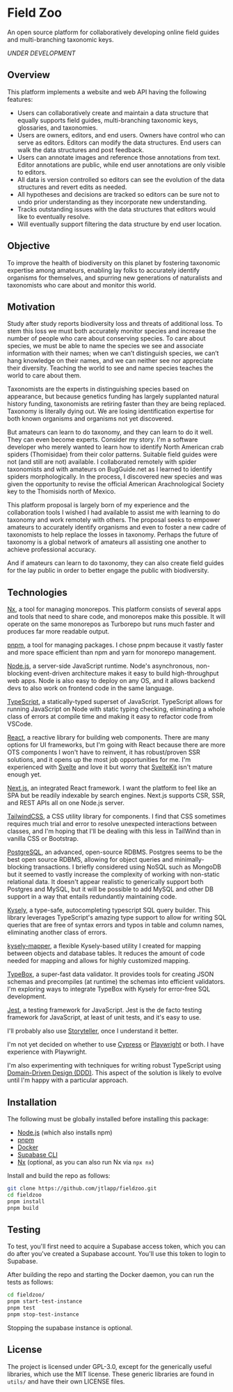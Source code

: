 # Field Zoo

An open source platform for collaboratively developing online field guides and multi-branching taxonomic keys.

_UNDER DEVELOPMENT_

## Overview

This platform implements a website and web API having the following features:

- Users can collaboratively create and maintain a data structure that equally supports field guides, multi-branching taxonomic keys, glossaries, and taxonomies.
- Users are owners, editors, and end users. Owners have control who can serve as editors. Editors can modify the data structures. End users can walk the data structures and post feedback.
- Users can annotate images and reference those annotations from text. Editor annotations are public, while end user annotations are only visible to editors.
- All data is version controlled so editors can see the evolution of the data structures and revert edits as needed.
- All hypotheses and decisions are tracked so editors can be sure not to undo prior understanding as they incorporate new understanding.
- Tracks outstanding issues with the data structures that editors would like to eventually resolve.
- Will eventually support filtering the data structure by end user location.

## Objective

To improve the health of biodiversity on this planet by fostering taxonomic expertise among amateurs, enabling lay folks to accurately identify organisms for themselves, and spurring new generations of naturalists and taxonomists who care about and monitor this world.

## Motivation

Study after study reports biodiversity loss and threats of additional loss. To stem this loss we must both accurately monitor species and increase the number of people who care about conserving species. To care about species, we must be able to name the species we see and associate information with their names; when we can’t distinguish species, we can’t hang knowledge on their names, and we can neither see nor appreciate their diversity. Teaching the world to see and name species teaches the world to care about them.

Taxonomists are the experts in distinguishing species based on appearance, but because genetics funding has largely supplanted natural history funding, taxonomists are retiring faster than they are being replaced. Taxonomy is literally dying out. We are losing identification expertise for both known organisms and organisms not yet discovered.

But amateurs can learn to do taxonomy, and they can learn to do it well. They can even become experts. Consider my story. I'm a software developer who merely wanted to learn how to identify North American crab spiders (Thomisidae) from their color patterns. Suitable field guides were not (and still are not) available. I collaborated remotely with spider taxonomists and with amateurs on BugGuide.net as I learned to identify spiders morphologically. In the process, I discovered new species and was given the opportunity to revise the official American Arachnological Society key to the Thomisids north of Mexico.

This platform proposal is largely born of my experience and the collaboration tools I wished I had available to assist me with learning to do taxonomy and work remotely with others. The proposal seeks to empower amateurs to accurately identify organisms and even to foster a new cadre of taxonomists to help replace the losses in taxonomy. Perhaps the future of taxonomy is a global network of amateurs all assisting one another to achieve professional accuracy.

And if amateurs can learn to do taxonomy, they can also create field guides for the lay public in order to better engage the public with biodiversity.

## Technologies

[Nx](https://nx.dev/), a tool for managing monorepos. This platform consists of several apps and tools that need to share code, and monorepos make this possible. It will operate on the same monorepos as Turborepo but runs much faster and produces far more readable output.

[pnpm](https://pnpm.io/), a tool for managing packages. I chose pnpm because it vastly faster and more space efficient than npm and yarn for monorepo management.

[Node.js](https://nodejs.org/en/about/), a server-side JavaScript runtime. Node's asynchronous, non-blocking event-driven architecture makes it easy to build high-throughput web apps. Node is also easy to deploy on any OS, and it allows backend devs to also work on frontend code in the same language.

[TypeScript](https://typescriptlang.org/), a statically-typed superset of JavaScript. TypeScript allows for running JavaScript on Node with static typing checking, eliminating a whole class of errors at compile time and making it easy to refactor code from VSCode.

[React](https://reactjs.org/), a reactive library for building web components. There are many options for UI frameworks, but I'm going with React because there are more OTS components I won't have to reinvent, it has robust/proven SSR solutions, and it opens up the most job opportunities for me. I'm experienced with [Svelte](https://svelte.dev/) and love it but worry that [SvelteKit](https://kit.svelte.dev/) isn't mature enough yet.

[Next.js](https://nextjs.org/), an integrated React framework. I want the platform to feel like an SPA but be readily indexable by search engines. Next.js supports CSR, SSR, and REST APIs all on one Node.js server.

[TailwindCSS](https://tailwindcss.com/), a CSS utility library for components. I find that CSS sometimes requires much trial and error to resolve unexpected interactions between classes, and I'm hoping that I'll be dealing with this less in TailWind than in vanilla CSS or Bootstrap.

[PostgreSQL](https://www.postgresql.org/), an advanced, open-source RDBMS. Postgres seems to be the best open source RDBMS, allowing for object queries and minimally-blocking transactions. I briefly considered using NoSQL such as MongoDB but it seemed to vastly increase the complexity of working with non-static relational data. It doesn't appear realistic to generically support both Postgres and MySQL, but it will be possible to add MySQL and other DB support in a way that entails redundantly maintaining code.

[Kysely](https://github.com/kysely-org/kysely), a type-safe, autocompleting typescript SQL query builder. This library leverages TypeScript's amazing type support to allow for writing SQL queries that are free of syntax errors and typos in table and column names, eliminating another class of errors.

[kysely-mapper](https://github.com/jtlapp/kysely-mapper), a flexible Kysely-based utility I created for mapping between objects and database tables. It reduces the amount of code needed for mapping and allows for highly customized mapping.

[TypeBox](https://github.com/sinclairzx81/typebox), a super-fast data validator. It provides tools for creating JSON schemas and precompiles (at runtime) the schemas into efficient validators. I'm exploring ways to integrate TypeBox with Kysely for error-free SQL development.

[Jest](https://jestjs.io/), a testing framework for JavaScript. Jest is the de facto testing framework for JavaScript, at least of unit tests, and it's easy to use.

I'll probably also use [Storyteller](https://www.getstoryteller.com/), once I understand it better.

I'm not yet decided on whether to use [Cypress](https://www.cypress.io/) or [Playwright](https://playwright.dev/) or both. I have experience with Playwright.

I'm also experimenting with techniques for writing robust TypeScript using [Domain-Driven Design (DDD)](https://medium.com/ssense-tech/domain-driven-design-everything-you-always-wanted-to-know-about-it-but-were-afraid-to-ask-a85e7b74497a). This aspect of the solution is likely to evolve until I'm happy with a particular approach.

## Installation

The following must be globally installed before installing this package:

- [Node.js](https://nodejs.org/en) (which also installs npm)
- [pnpm](https://pnpm.io/)
- [Docker](https://docs.docker.com/engine/install/)
- [Supabase CLI](https://supabase.com/docs/guides/cli)
- [Nx](https://nx.dev/) (optional, as you can also run Nx via `npx nx`)

Install and build the repo as follows:

```bash
git clone https://github.com/jtlapp/fieldzoo.git
cd fieldzoo
pnpm install
pnpm build
```

## Testing

To test, you'll first need to acquire a Supabase access token, which you can do after you've created a Supabase account. You'll use this token to login to Supabase.

After building the repo and starting the Docker daemon, you can run the tests as follows:

```bash
cd fieldzoo/
pnpm start-test-instance
pnpm test
pnpm stop-test-instance
```

Stopping the supabase instance is optional.

## License

The project is licensed under GPL-3.0, except for the generically useful libraries, which use the MIT license. These generic libraries are found in `utils/` and have their own LICENSE files.
